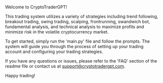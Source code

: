 Welcome to CryptoTraderGPT!

This trading system utilizes a variety of strategies including trend following, breakout trading, swing trading, scalping, frontrunning, swandwich bot, fundamental analysis, and technical analysis to maximize profits and minimize risk in the volatile cryptocurrency market.

To get started, simply run the 'main.py' file and follow the prompts. The system will guide you through the process of setting up your trading account and configuring your trading strategies.

If you have any questions or issues, please refer to the 'FAQ' section of the readme file or contact us at support@cryptotradergpt.com.

Happy trading!